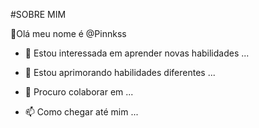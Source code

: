 #SOBRE MIM

 
👋Olá meu nome é @Pinnkss

- 👀 Estou interessada em aprender novas habilidades ...

- 🌱 Estou aprimorando habilidades diferentes ...

- 💞️ Procuro colaborar em ...

- 📫 Como chegar até mim ...

<!---
Pinnkss/Pinnkss is a ✨ special ✨ repository because its `README.md` (this file) appears on your GitHub profile.
You can click the Preview link to take a look at your changes.
--->
